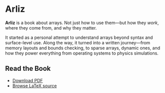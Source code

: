 # Arliz

**Arliz** is a book about arrays. Not just how to use them—but how they *work*, where they come from, and why they matter.

It started as a personal attempt to understand arrays beyond syntax and surface-level use. Along the way, it turned into a written journey—from memory layouts and bounds checking, to sparse arrays, dynamic ones, and how they power everything from operating systems to physics simulations.


## Read the Book

- [Download PDF](./book/Arliz.pdf)
- [Browse LaTeX source](./book/)

